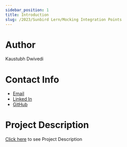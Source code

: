 ```yaml
---
sidebar_position: 1
title: Introduction
slug: /2023/Sunbird Lern/Mocking Integration Points
---
```



# Author
Kaustubh Dwivedi

# Contact Info
- [Email](mailto:kaustubhdwivedi17292@gmail.com)
- [Linked In](https://www.linkedin.com/in/kaustubhdwivedi1729)
- [GitHub](https://github.com/onlykingkd)

# Project Description

[Click here](https://github.com/Sunbird-Lern/lms-service/issues/564) to see Project Description

